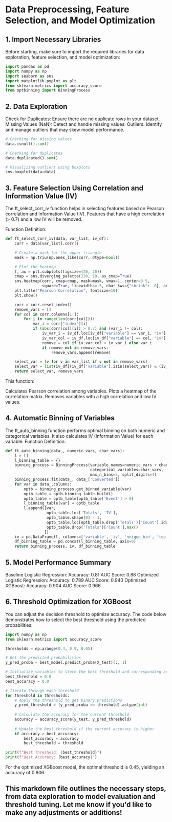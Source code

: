 # Data Preprocessing, Feature Selection, and Model Optimization

## 1. Import Necessary Libraries
Before starting, make sure to import the required libraries for data exploration, feature selection, and model optimization:

```python
import pandas as pd
import numpy as np
import seaborn as sns
import matplotlib.pyplot as plt
from sklearn.metrics import accuracy_score
from optbinning import BinningProcess
```

## 2. Data Exploration
Check for Duplicates: Ensure there are no duplicate rows in your dataset.
Missing Values (NaN): Detect and handle missing values.
Outliers: Identify and manage outliers that may skew model performance.
```python
# Checking for missing values
data.isnull().sum()

# Checking for duplicates
data.duplicated().sum()

# Visualizing outliers using boxplots
sns.boxplot(data=data)
```

## 3. Feature Selection Using Correlation and Information Value (IV)
The ft_select_corr_iv function helps in selecting features based on Pearson correlation and Information Value (IV). Features that have a high correlation (> 0.7) and a low IV will be removed.

Function Definition:
```python
def ft_select_corr_iv(data, var_list, iv_df):
    corr = data[var_list].corr()

    # Create a mask for the upper triangle
    mask = np.triu(np.ones_like(corr, dtype=bool))

    # Plot the heatmap
    f, ax = plt.subplots(figsize=(20, 20))
    cmap = sns.diverging_palette(220, 10, as_cmap=True)
    sns.heatmap(corr, cmap=cmap, mask=mask, vmax=1, center=0.5,
                square=True, linewidths=.5, cbar_kws={"shrink": .6}, annot=True)
    plt.title("Pearson Correlation", fontsize=10)
    plt.show()

    corr = corr.reset_index()
    remove_vars = []
    for col in corr.columns[1:]:
        for i in range(len(corr[col])):
            var_i = corr["index"][i]
            if (abs(corr[col][i]) > 0.7) and (var_i != col):
                iv_var_i = iv_df.loc[iv_df["variable"] == var_i, "iv"].item()
                iv_var_col = iv_df.loc[iv_df["variable"] == col, "iv"].item()
                remove = col if iv_var_col < iv_var_i else var_i
                if remove not in remove_vars:
                    remove_vars.append(remove)

    select_var = [v for v in var_list if v not in remove_vars]
    select_var = list(iv_df[(iv_df['variable'].isin(select_var)) & (iv_df['iv'] > 0.07)]['variable'])
    return select_var, remove_vars
```
This function:

Calculates Pearson correlation among variables.
Plots a heatmap of the correlation matrix.
Removes variables with a high correlation and low IV values.

## 4. Automatic Binning of Variables
The ft_auto_binning function performs optimal binning on both numeric and categorical variables. It also calculates IV (Information Value) for each variable.
Function Definition:
```python
def ft_auto_binning(data_, numeric_vars, char_vars):
    l = []
    l_binning_table = {}
    binning_process = BinningProcess(variable_names=numeric_vars + char_vars, 
                                     categorical_variables=char_vars, 
                                     max_n_bins=5, split_digits=4)
    binning_process.fit(data_, data_['Converted'])
    for var in data_.columns:
        optb = binning_process.get_binned_variable(var)
        optb_table = optb.binning_table.build()
        optb_table = optb_table[optb_table['Event'] > 0]
        l_binning_table[var] = optb_table
        l.append([var,
                  optb_table.loc['Totals', 'IV'],
                  optb_table.shape[0] - 1,
                  optb_table.loc[optb_table.drop('Totals')['Count'].idxmax(), 'Bin'],
                  optb_table.drop('Totals')['Count'].max()
                 ])
    iv = pd.DataFrame(l, columns=['variable', 'iv', 'unique_bin', 'top_bin', 'freq_bin'])
    df_binning_table = pd.concat(l_binning_table, axis=0)
    return binning_process, iv, df_binning_table
```
## 5. Model Performance Summary
Baseline Logistic Regression:
Accuracy: 0.81
AUC Score: 0.88
Optimized Logistic Regression:
Accuracy: 0.789
AUC Score: 0.940
Optimized XGBoost:
Accuracy: 0.904
AUC Score: 0.966

## 6. Threshold Optimization for XGBoost
You can adjust the decision threshold to optimize accuracy. The code below demonstrates how to select the best threshold using the predicted probabilities:
```python
import numpy as np
from sklearn.metrics import accuracy_score

thresholds = np.arange(0.4, 0.9, 0.05)

# Get the predicted probabilities
y_pred_proba = best_model.predict_proba(X_test)[:, 1]

# Initialize variables to store the best threshold and corresponding accuracy
best_threshold = 0.0
best_accuracy = 0.0

# Iterate through each threshold
for threshold in thresholds:
    # Apply the threshold to get binary predictions
    y_pred_threshold = (y_pred_proba >= threshold).astype(int)
    
    # Calculate the accuracy for the current threshold
    accuracy = accuracy_score(y_test, y_pred_threshold)
    
    # Update the best threshold if the current accuracy is higher
    if accuracy > best_accuracy:
        best_accuracy = accuracy
        best_threshold = threshold

print(f"Best Threshold: {best_threshold}")
print(f"Best Accuracy: {best_accuracy}")
```
For the optimized XGBoost model, the optimal threshold is 0.45, yielding an accuracy of 0.906.

## This markdown file outlines the necessary steps, from data exploration to model evaluation and threshold tuning. Let me know if you'd like to make any adjustments or additions!
